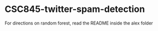 # CSC845-twitter-spam-detection

For directions on random forest, read the README inside the alex folder
